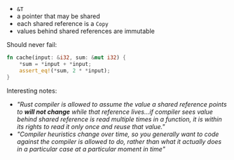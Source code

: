 - `&T`
- a pointer that may be shared
- each shared reference is a `Copy`
- values behind shared references are immutable

Should never fail:
```rust
fn cache(input: &i32, sum: &mut i32) {
	*sum = *input + *input;
	assert_eq!(*sum, 2 * *input);
}
```

Interesting notes:
- *"Rust compiler is allowed to assume the value a shared reference points to **will not change** while that reference lives...if compiler sees value behind shared reference is read multiple times in a function, it is within its rights to read it only once and reuse that value."*
- *"Compiler heuristics change over time, so you generally want to code against the compiler is allowed to do, rather than what it actually does in a particular case at a particular moment in time"*
